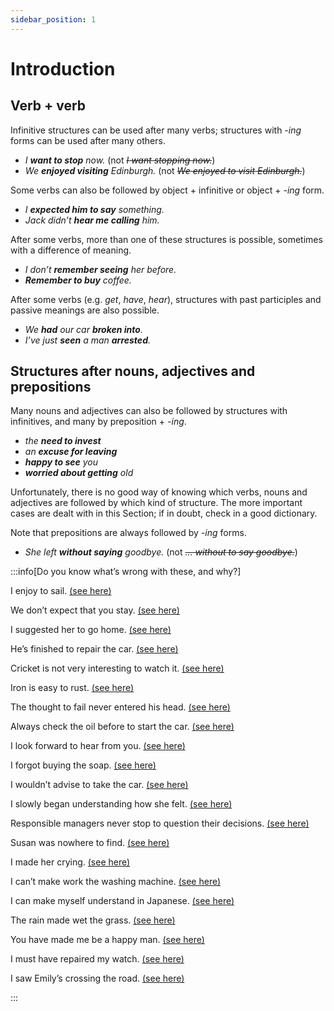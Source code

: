 ```yaml
---
sidebar_position: 1
---
```


# Introduction

## Verb + verb

Infinitive structures can be used after many verbs; structures with *\-ing* forms can be used after many others.

- *I **want to stop** now.* (not *~~I want stopping now.~~*)
- *We **enjoyed visiting** Edinburgh.* (not *~~We enjoyed to visit Edinburgh.~~*)

Some verbs can also be followed by object + infinitive or object + *\-ing* form.

- *I **expected him to say** something.*
- *Jack didn’t **hear me calling** him.*

After some verbs, more than one of these structures is possible, sometimes with a difference of meaning.

- *I don’t **remember seeing** her before.*
- ***Remember to buy** coffee.*

After some verbs (e.g. *get*, *have*, *hear*), structures with past participles and passive meanings are also possible.

- *We **had** our car **broken into**.*
- *I’ve just **seen** a man **arrested**.*

## Structures after nouns, adjectives and prepositions

Many nouns and adjectives can also be followed by structures with infinitives, and many by preposition + *\-ing*.

- *the **need to invest***
- *an **excuse for leaving***
- ***happy to see** you*
- ***worried about getting** old*

Unfortunately, there is no good way of knowing which verbs, nouns and adjectives are followed by which kind of structure. The more important cases are dealt with in this Section; if in doubt, check in a good dictionary.

Note that prepositions are always followed by *\-ing* forms.

- *She left **without saying** goodbye.* (not *~~… without to say goodbye.~~*)

:::info[Do you know what’s wrong with these, and why?]

I enjoy to sail. [(see here)](./infinitives-after-verbs-it-s-beginning-to-rain)

We don’t expect that you stay. [(see here)](./verb-object-infinitive-i-want-you-to-listen)

I suggested her to go home. [(see here)](./verb-object-infinitive-i-want-you-to-listen)

He’s finished to repair the car. [(see here)](./ing-forms-after-verbs-i-enjoy-travelling#verbs-that-can-be-followed-by--ing-forms)

Cricket is not very interesting to watch it. [(see here)](./infinitives-after-adjectives-pleased-to-see-you#easy-to-please)

Iron is easy to rust. [(see here)](./infinitives-after-adjectives-pleased-to-see-you#easy-to-please)

The thought to fail never entered his head. [(see here)](./ing-forms-after-nouns-and-adjectives-tired-of-listening#the-idea-of-getting-old-tired-of-listening)

Always check the oil before to start the car. [(see here)](./ing-forms-after-prepositions-without-breaking-eggs#after-all-prepositions)

I look forward to hear from you. [(see here)](./ing-forms-after-prepositions-without-breaking-eggs#to-as-a-preposition-i-look-forward-to-ing)

I forgot buying the soap. [(see here)](./infinitives-or-ing-forms-both-possible-with-different-uses#remember-and-forget)

I wouldn’t advise to take the car. [(see here)](./infinitives-or-ing-forms-both-possible-with-different-uses#advise-allow-permit-and-forbid)

I slowly began understanding how she felt. [(see here)](./infinitives-or-ing-forms-both-possible-with-different-uses#begin-and-start)

Responsible managers never stop to question their decisions. [(see here)](./infinitives-or-ing-forms-both-possible-with-different-uses#-ing-form-or-infinitive-of-purpose-stop)

Susan was nowhere to find. [(see here)](./active-and-passive-infinitive-with-similar-meaning#to-be-seenfoundcongratulated-etc)

I made her crying. [(see here)](./causative-structures-with-make#object--infinitive)

I can’t make work the washing machine. [(see here)](./causative-structures-with-make#object--infinitive)

I can make myself understand in Japanese. [(see here)](./causative-structures-with-make#make-oneself-understood-etc)

The rain made wet the grass. [(see here)](./causative-structures-with-make#with-object--object-complement-make-people-welcome-etc)

You have made me be a happy man. [(see here)](./causative-structures-with-make#with-object--object-complement-make-people-welcome-etc)

I must have repaired my watch. [(see here)](./causative-and-similar-structures-with-have#causative-have-something-done)

I saw Emily’s crossing the road. [(see here)](./hear-see-etc-object-verb-form#possessives-not-used)

:::
